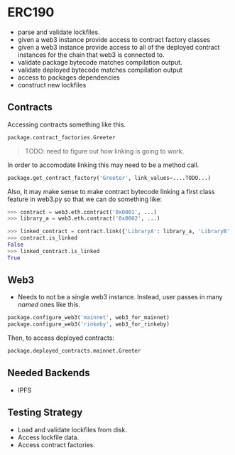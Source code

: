 # ERC190

* parse and validate lockfiles.
* given a web3 instance provide access to contract factory classes
* given a web3 instance provide access to all of the deployed contract instances for the chain that web3 is connected to.
* validate package bytecode matches compilation output.
* validate deployed bytecode matches compilation output
* access to packages dependencies
* construct new lockfiles


## Contracts

Accessing contracts something like this.

```python
package.contract_factories.Greeter
```

> TODO: need to figure out how linking is going to work.

In order to accomodate linking this may need to be a method call.

```python
package.get_contract_factory('Greeter', link_values=....TODO...)
```

Also, it may make sense to make contract bytecode linking a first class feature
in web3.py so that we can do something like:

```python
>>> contract = web3.eth.contract('0x0001', ...)
>>> library_a = web3.eth.contract('0x0002', ...)

>>> linked_contract = contract.link({'LibraryA': library_a, 'LibraryB': '0x0003'})
>>> contract.is_linked
False
>>> linked_contract.is_linked
True
```


## Web3

* Needs to not be a single web3 instance.  Instead, user passes in many *named* ones like this.

```python
package.configure_web3('mainnet', web3_for_mainnet)
package.configure_web3('rinkeby', web3_for_rinkeby)
```

Then, to access deployed contracts:

```python
package.deployed_contracts.mainnet.Greeter
```


## Needed Backends

* IPFS
    

## Testing Strategy

* Load and validate lockfiles from disk.
* Access lockfile data.
* Access contract factories.
